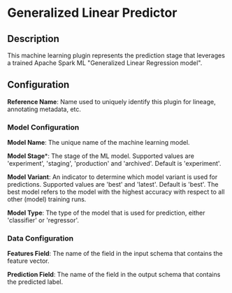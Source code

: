 
# Generalized Linear Predictor

## Description
This machine learning plugin represents the prediction stage that leverages a trained Apache Spark 
ML "Generalized Linear Regression model".

## Configuration
**Reference Name**: Name used to uniquely identify this plugin for lineage, annotating metadata, etc.

### Model Configuration
**Model Name**: The unique name of the machine learning model.

**Model Stage***: The stage of the ML model. Supported values are 'experiment', 'staging', 'production'
and 'archived'. Default is 'experiment'.

**Model Variant**: An indicator to determine which model variant is used for predictions. Supported values
are 'best' and 'latest'. Default is 'best'. The best model refers to the model with the highest accuracy
with respect to all other (model) training runs.

**Model Type**: The type of the model that is used for prediction, either 'classifier' or 'regressor'.

### Data Configuration
**Features Field**: The name of the field in the input schema that contains the feature vector.

**Prediction Field**: The name of the field in the output schema that contains the predicted label.
